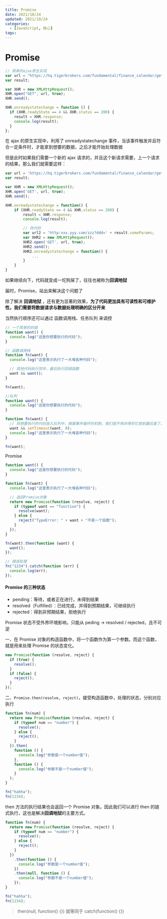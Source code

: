 ```yaml
---
title: Promise
date: 2021/10/24
updated: 2021/10/24
categories:
  - [JavaScript, 核心]
tags:
---
```


# Promise

```js
// 简单的ajax原生实现
var url = "https://hq.tigerbrokers.com/fundamental/finance_calendar/getType/2017-02-26/2017-06-10";
var result;

var XHR = new XMLHttpRequest();
XHR.open("GET", url, true);
XHR.send();

XHR.onreadystatechange = function () {
  if (XHR.readyState == 4 && XHR.status == 200) {
    result = XHR.response;
    console.log(result);
  }
};
```

在 ajax 的原生实现中，利用了 onreadystatechange 事件，当该事件触发并且符合一定条件时，才能拿到想要的数据，之后才能开始处理数据

但是此时如果我们需要一个新的 ajax 请求的，并且这个新请求需要，上一个请求的结果，那么我们就需要这样：

```javascript
var url = 'https://hq.tigerbrokers.com/fundamental/finance_calendar/getType/2017-02-26/2017-06-10';
var result;

var XHR = new XMLHttpRequest();
XHR.open('GET', url, true);
XHR.send();

XHR.onreadystatechange = function() {
    if (XHR.readyState == 4 && XHR.status == 200) {
        result = XHR.response;
        console.log(result);

        // 伪代码
        var url2 = 'http:xxx.yyy.com/zzz?ddd=' + result.someParams;
        var XHR2 = new XMLHttpRequest();
        XHR2.open('GET', url, true);
        XHR2.send();
        XHR2.onreadystatechange = function() {
            ...
        }
    }
}
```

如果继续向下，代码就变成一坨狗屎了，往往也被称为**回调地狱**

届时，Promise，站出来解决这个问题了

除了解决 **回调地狱** ，还有更为显著的效果，**为了代码更加具有可读性和可维护性，我们需要将数据请求与数据处理明确的区分开来**

当然执行顺序还可以通过 函数调用栈、任务队列 来调控

```javascript
// 一个简单的封装
function want() {
  console.log("这是你想要执行的代码");
}

// 函数调用栈
function fn(want) {
  console.log("这里表示执行了一大堆各种代码");

  // 其他代码执行完毕，最后执行回调函数
  want && want();
}

fn(want);

//队列
function want() {
  console.log("这是你想要执行的代码");
}

function fn(want) {
  // 将想要执行的代码放入队列中，根据事件循环的机制，我们就不用非得将它放到最后面了，由你自由选择
  want && setTimeout(want, 0);
  console.log("这里表示执行了一大堆各种代码");
}

fn(want);
```

Promise

```javascript
function want() {
  console.log("这是你想要执行的代码");
}

function fn(want) {
  console.log("这里表示执行了一大堆各种代码");

  // 返回Promise对象
  return new Promise(function (resolve, reject) {
    if (typeof want == "function") {
      resolve(want);
    } else {
      reject("TypeError: " + want + "不是一个函数");
    }
  });
}

fn(want).then(function (want) {
  want();
});

// 错误处理
fn("1234").catch(function (err) {
  console.log(err);
});
```

#### Promise 的三种状态

- pending：等待，或者正在进行，未得到结果
- resolved（Fulfilled）：已经完成，并得到预期结果，可继续执行
- rejected：得到非预期结果，拒绝执行

Promise 状态不受外界环境影响，只能从 peding -> resolved / rejected，且不可逆

一、在 Promise 对象的构造函数中，将一个函数作为第一个参数。而这个函数，就是用来处理 Promise 的状态变化。

```javascript
new Promise(function (resolve, reject) {
  if (true) {
    resolve();
  }
  if (false) {
    reject();
  }
});
```

二、`Promise.then(resolve, reject)`，接受构造函数中，处理的状态，分别对应执行

```javascript
function fn(num) {
  return new Promise(function (resolve, reject) {
    if (typeof num == "number") {
      resolve();
    } else {
      reject();
    }
  }).then(
    function () {
      console.log("参数是一个number值");
    },
    function () {
      console.log("参数不是一个number值");
    }
  );
}

fn("hahha");
fn(1234);
```

then 方法的执行结果也会返回一个 Promise 对象。因此我们可以进行 then 的链式执行，这也是解决**回调地狱**的主要方式。

```javascript
function fn(num) {
  return new Promise(function (resolve, reject) {
    if (typeof num == "number") {
      resolve();
    } else {
      reject();
    }
  })
    .then(function () {
      console.log("参数是一个number值");
    })
    .then(null, function () {
      console.log("参数不是一个number值");
    });
}

fn("hahha");
fn(1234);
```

> then(null, function() {}) 就等同于 catch(function() {})

